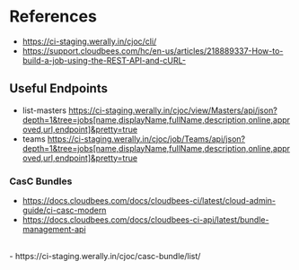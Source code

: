 # References
- https://ci-staging.werally.in/cjoc/cli/
- https://support.cloudbees.com/hc/en-us/articles/218889337-How-to-build-a-job-using-the-REST-API-and-cURL-

## Useful Endpoints
 - list-masters
   https://ci-staging.werally.in/cjoc/view/Masters/api/json?depth=1&tree=jobs[name,displayName,fullName,description,online,approved,url,endpoint]&pretty=true
 - teams
   https://ci-staging.werally.in/cjoc/job/Teams/api/json?depth=1&tree=jobs[name,displayName,fullName,description,online,approved,url,endpoint]&pretty=true

### CasC Bundles
 - https://docs.cloudbees.com/docs/cloudbees-ci/latest/cloud-admin-guide/ci-casc-modern
 - https://docs.cloudbees.com/docs/cloudbees-ci-api/latest/bundle-management-api
<br/>
 - https://ci-staging.werally.in/cjoc/casc-bundle/list/


<!--stackedit_data:
eyJoaXN0b3J5IjpbOTYxMDI2OTU3LDMwNDM5MDA1LDYzNzQ5Nj
g3NSw3MzA5OTgxMTZdfQ==
-->
